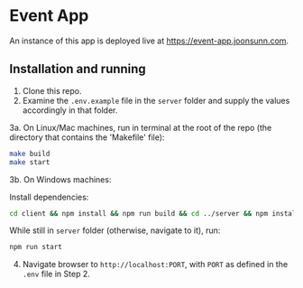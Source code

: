 # Event App

An instance of this app is deployed live at <https://event-app.joonsunn.com>.

## Installation and running

1. Clone this repo.
2. Examine the `.env.example` file in the `server` folder and supply the values accordingly in that folder.

3a. On Linux/Mac machines, run in terminal at the root of the repo (the directory that contains the 'Makefile' file):

```bash
make build
make start
```

3b. On Windows machines:

Install dependencies:

```bash
cd client && npm install && npm run build && cd ../server && npm install
```

While still in `server` folder (otherwise, navigate to it), run:

```bash
npm run start
```

4. Navigate browser to `http://localhost:PORT`, with `PORT` as defined in the `.env` file in Step 2.
